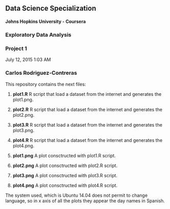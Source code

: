 ## Data Science Specialization
#### Johns Hopkins University - Coursera

### Exploratory Data Analysis

### Project 1
July 12, 2015 1:03 AM
### Carlos Rodriguez-Contreras
This repository contains the next files:

1. **plot1.R** R script that load a dataset from the internet and generates the plot1.png.

2. **plot2.R** R script that load a dataset from the internet and generates the plot2.png.

3. **plot3.R** R script that load a dataset from the internet and generates the plot3.png.

4. **plot4.R** R script that load a dataset from the internet and generates the plot4.png.

5. **plot1.png** A plot consctructed with plot1.R script.

6. **plot2.png** A plot consctructed with plot2.R script.

7. **plot3.png** A plot consctructed with plot3.R script.

8. **plot4.png** A plot consctructed with plot4.R script.

The system used, which is Ubuntu 14.04 does not permit to change language, so in x axis of all the plots they appear the day names in Spanish.